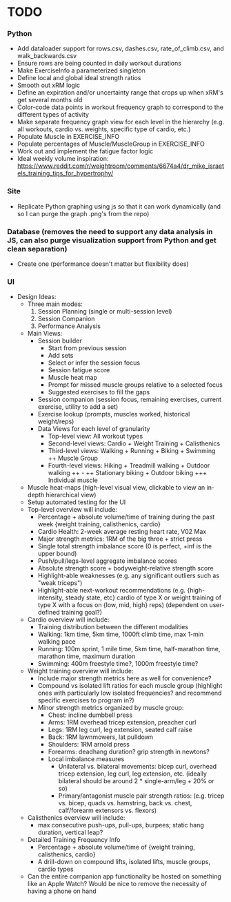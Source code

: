 # TODO

### Python
* Add dataloader support for rows.csv, dashes.csv, rate_of_climb.csv, and walk_backwards.csv
* Ensure rows are being counted in daily workout durations
* Make ExerciseInfo a parameterized singleton
* Define local and global ideal strength ratios
* Smooth out xRM logic
* Define an expiration and/or uncertainty range that crops up when xRM's get several months old
* Color-code data points in workout frequency graph to correspond to the different types of activity
* Make separate frequency graph view for each level in the hierarchy (e.g. all workouts, cardio vs. weights, specific type of cardio, etc.)
* Populate Muscle in EXERCISE_INFO
* Populate percentages of Muscle/MuscleGroup in EXERCISE_INFO
* Work out and implement the fatigue factor logic
* Ideal weekly volume inspiration: https://www.reddit.com/r/weightroom/comments/6674a4/dr_mike_israetels_training_tips_for_hypertrophy/

### Site
* Replicate Python graphing using js so that it can work dynamically (and so I can purge the graph .png's from the repo)

### Database (removes the need to support any data analysis in JS, can also purge visualization support from Python and get clean separation)
* Create one (performance doesn't matter but flexibility does)

### UI
* Design Ideas:
    * Three main modes:
        1. Session Planning (single or multi-session level)
        2. Session Companion
        3. Performance Analysis
    * Main Views:
        * Session builder
            * Start from previous session
            * Add sets
            * Select or infer the session focus
            * Session fatigue score
            * Muscle heat map
            * Prompt for missed muscle groups relative to a selected focus
            * Suggested exercises to fill the gaps
        * Session companion (session focus, remaining exercises, current exercise, utility to add a set)
        * Exercise lookup (prompts, muscles worked, historical weight/reps)
        * Data Views for each level of granularity
            * Top-level view: All workout types
            * Second-level views: Cardio + Weight Training + Calisthenics
            * Third-level views: Walking + Running + Biking + Swimming ++ Muscle Group
            * Fourth-level views: Hiking + Treadmill walking + Outdoor walking ++ - ++ Stationary biking + Outdoor biking +++ Individual muscle
    * Muscle heat-maps (high-level visual view, clickable to view an in-depth hierarchical view)
    * Setup automated testing for the UI
    * Top-level overview will include:
        * Percentage + absolute volume/time of training during the past week {weight training, calisthenics, cardio}
        * Cardio Health: 2-week average resting heart rate, V02 Max
        * Major strength metrics: 1RM of the big three + strict press
        * Single total strength imbalance score (0 is perfect, +inf is the upper bound)
        * Push/pull/legs-level aggregate imbalance scores
        * Absolute strength score + bodyweight-relative strength score
        * Highlight-able weaknesses (e.g. any significant outliers such as "weak triceps")
        * Highlight-able next-workout recommendations (e.g. {high-intensity, steady state, etc} cardio of type X or weight training of type X with a focus on {low, mid, high} reps) (dependent on user-defined training goal?)
    * Cardio overview will include:
        * Training distribution between the different modalities
        * Walking: 1km time, 5km time, 1000ft climb time, max 1-min walking pace
        * Running: 100m sprint, 1 mile time, 5km time, half-marathon time, marathon time, maximum duration
        * Swimming: 400m freestyle time?, 1000m freestyle time?
    * Weight training overview will include:
        * Include major strength metrics here as well for convenience?
        * Compound vs isolated lift ratios for each muscle group (highlight ones with particularly low isolated frequencies? and recommend specific exercises to program in?)
        * Minor strength metrics organized by muscle group:
            * Chest: incline dumbbell press
            * Arms: 1RM overhead tricep extension, preacher curl
            * Legs: 1RM leg curl, leg extension, seated calf raise
            * Back: 1RM lawnmowers, lat pulldown
            * Shoulders: 1RM arnold press
            * Forearms: deadhang duration? grip strength in newtons?
            * Local imbalance measures
                * Unilateral vs. bilateral movements: bicep curl, overhead tricep extension, leg curl, leg extension, etc. (ideally bilateral should be around 2 * single-arm/leg + 20% or so)
                * Primary/antagonist muscle pair strength ratios: (e.g. tricep vs. bicep, quads vs. hamstring, back vs. chest, calf/forearm extensors vs. flexors)
    * Calisthenics overview will include:
        * max consecutive push-ups, pull-ups, burpees; static hang duration, vertical leap?
    * Detailed Training Frequency Info
        * Percentage + absolute volume/time of {weight training, calisthenics, cardio}
        * A drill-down on compound lifts, isolated lifts, muscle groups, cardio types
    * Can the entire companion app functionality be hosted on something like an Apple Watch? Would be nice to remove the necessity of having a phone on hand
